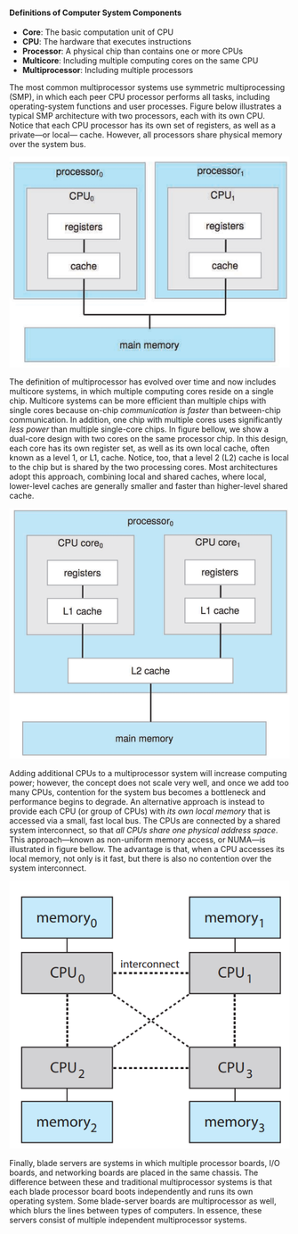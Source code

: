 
#### Definitions of Computer System Components

- **Core**: The basic computation unit of CPU
- **CPU**: The hardware that executes instructions
- **Processor**: A physical chip than contains one or more CPUs
- **Multicore**: Including multiple computing cores on the same CPU
- **Multiprocessor**: Including multiple processors

The most common multiprocessor systems use symmetric multiprocessing (SMP), in which each peer CPU processor performs all tasks, including operating-system functions and user processes. Figure below illustrates a typical SMP architecture with two processors, each with its own CPU. Notice that each CPU processor has its own set of registers, as well as a private—or local— cache. However, all processors share physical memory over the system bus.

![smp](smp.png)

The definition of multiprocessor has evolved over time and now includes multicore systems, in which multiple computing cores reside on a single chip. Multicore systems can be more efficient than multiple chips with single cores because on-chip *communication is faster* than between-chip communication. In addition, one chip with multiple cores uses significantly *less power* than multiple single-core chips.
In figure bellow, we show a dual-core design with two cores on the same processor chip. In this design, each core has its own register set, as well as its own local cache, often known as a level 1, or L1, cache. Notice, too, that a level 2 (L2) cache is local to the chip but is shared by the two processing cores. Most architectures adopt this approach, combining local and shared caches, where local, lower-level caches are generally smaller and faster than higher-level shared cache.

![dual core](dual-core.png)


Adding additional CPUs to a multiprocessor system will increase computing power; however, the concept does not scale very well, and once we add too many CPUs, contention for the system bus becomes a bottleneck and performance begins to degrade. An alternative approach is instead to provide each CPU (or group of CPUs) with *its own local memory* that is accessed via a small, fast local bus. The CPUs are connected by a shared system interconnect, so that *all CPUs share one physical address space*. This approach—known as non-uniform memory access, or NUMA—is illustrated in figure bellow. The advantage is that, when a CPU accesses its local memory, not only is it fast, but there is also no contention over the system interconnect.

![NUMA](NUMA.png)


Finally, blade servers are systems in which multiple processor boards, I/O boards, and networking boards are placed in the same chassis. The difference between these and traditional multiprocessor systems is that each blade processor board boots independently and runs its own operating system. Some blade-server boards are multiprocessor as well, which blurs the lines between types of computers. In essence, these servers consist of multiple independent multiprocessor systems.
